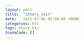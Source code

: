 ```yaml
---
layout: post
title:  "others_test"
date:   2021-07-06 02:00:00 +0000
categories: Etc
Tags: Story Etc
SceneCode: []
---
```

